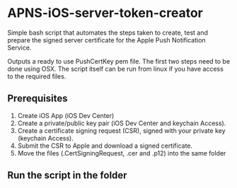 # APNS-iOS-server-token-creator
Simple bash script that automates the steps taken to create, test and prepare the signed server certificate for the Apple Push Notification Service.

Outputs a ready to use PushCertKey pem file.
The first two steps need to be done using OSX. The script itself can be run from linux if you have access to the required files.

## Prerequisites

1. Create iOS App (iOS Dev Center)
2. Create a private/public key pair (iOS Dev Center and keychain Access).
3. Create a certificate signing request (CSR), signed with your private key (keychain Access).
4. Submit the CSR to Apple and download a signed certificate.
5. Move the files (.CertSigningRequest, .cer and .p12) into the same folder

## Run the script in the folder